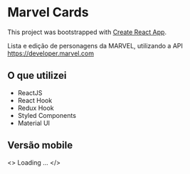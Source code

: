 # Marvel Cards

This project was bootstrapped with [Create React App](https://github.com/facebook/create-react-app).

Lista e edição de personagens da MARVEL, utilizando a API https://developer.marvel.com

## O que utilizei
- ReactJS
- React Hook
- Redux Hook
- Styled Components
- Material UI

## Versão mobile

<> Loading ... </>
